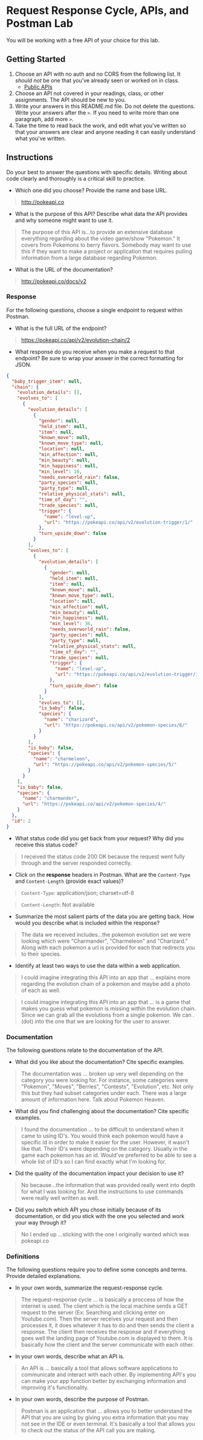 # Request Response Cycle, APIs, and Postman Lab

You will be working with a free API of your choice for this lab.

## Getting Started

1. Choose an API with no auth and no CORS from the following list. It _should not_ be one that you've already seen or worked on in class.
   - [Public APIs](https://github.com/public-apis/public-apis)
1. Choose an API not covered in your readings, class, or other assignments. The API should be new to you.
1. Write your answers in this README.md file. Do not delete the questions. Write your answers after the `>`. If you need to write more than one paragraph, add more `>`.
1. Take the time to read back the work, and edit what you've written so that your answers are clear and anyone reading it can easily understand what you've written.

## Instructions

Do your best to answer the questions with specific details. Writing about code clearly and thoroughly is a critical skill to practice.

- Which one did you choose? Provide the name and base URL.

> http://pokeapi.co

- What is the purpose of this API? Describe what data the API provides and why someone might want to use it.

> The purpose of this API is...to provide an extensive database everything regarding about the video game/show "Pokemon." It covers from Pokemons to berry flavors. Somebody may want to use this if they want to make a project or application that requires pulling information from a large database regarding Pokemon.

- What is the URL of the documentation?

> http://pokeapi.co/docs/v2

### Response

For the following questions, choose a single endpoint to request within Postman.

- What is the full URL of the endpoint?

> https://pokeapi.co/api/v2/evolution-chain/2

- What response do you receive when you make a request to that endpoint? Be sure to wrap your answer in the correct formatting for JSON.

```json
{
  "baby_trigger_item": null,
  "chain": {
    "evolution_details": [],
    "evolves_to": [
      {
        "evolution_details": [
          {
            "gender": null,
            "held_item": null,
            "item": null,
            "known_move": null,
            "known_move_type": null,
            "location": null,
            "min_affection": null,
            "min_beauty": null,
            "min_happiness": null,
            "min_level": 16,
            "needs_overworld_rain": false,
            "party_species": null,
            "party_type": null,
            "relative_physical_stats": null,
            "time_of_day": "",
            "trade_species": null,
            "trigger": {
              "name": "level-up",
              "url": "https://pokeapi.co/api/v2/evolution-trigger/1/"
            },
            "turn_upside_down": false
          }
        ],
        "evolves_to": [
          {
            "evolution_details": [
              {
                "gender": null,
                "held_item": null,
                "item": null,
                "known_move": null,
                "known_move_type": null,
                "location": null,
                "min_affection": null,
                "min_beauty": null,
                "min_happiness": null,
                "min_level": 36,
                "needs_overworld_rain": false,
                "party_species": null,
                "party_type": null,
                "relative_physical_stats": null,
                "time_of_day": "",
                "trade_species": null,
                "trigger": {
                  "name": "level-up",
                  "url": "https://pokeapi.co/api/v2/evolution-trigger/1/"
                },
                "turn_upside_down": false
              }
            ],
            "evolves_to": [],
            "is_baby": false,
            "species": {
              "name": "charizard",
              "url": "https://pokeapi.co/api/v2/pokemon-species/6/"
            }
          }
        ],
        "is_baby": false,
        "species": {
          "name": "charmeleon",
          "url": "https://pokeapi.co/api/v2/pokemon-species/5/"
        }
      }
    ],
    "is_baby": false,
    "species": {
      "name": "charmander",
      "url": "https://pokeapi.co/api/v2/pokemon-species/4/"
    }
  },
  "id": 2
}
```

- What status code did you get back from your request? Why did you receive this status code?

> I received the status code 200 OK because the request went fully through and the server responded correctly.

- Click on the **response** headers in Postman. What are the `Content-Type` and `Content-Length` (provide exact values)?

> `Content-Type`: application/json; charset=utf-8

> `Content-Length`: Not available

- Summarize the most salient parts of the data you are getting back. How would you describe what is included within the response?

> The data we received includes...the pokemon evolution set we were looking which were "Charmander", "Charmeleon" and "Charizard." Along with each pokemon a url is provided for each that redirects you to their species.

- Identify at least two ways to use the data within a web application.

> I could imagine integrating this API into an app that ... explains more regarding the evolution chain of a pokemon and maybe add a photo of each as well.

> I could imagine integrating this API into an app that ... is a game that makes you guess what pokemon is missing within the evolution chain. Since we can grab all the evolutions from a single pokemon. We can .(dot) into the one that we are looking for the user to answer.


### Documentation

The following questions relate to the documentation of the API.

- What did you like about the documentation? Cite specific examples.

> The documentation was ... broken up very well depending on the category you were looking for. For instance, some categories were "Pokemon", "Moves", "Berries", "Contests", "Evolution", etc. Not only this but they had subset categories under each. There was a large amount of information here. Talk about Pokemon Heaven.

- What did you find challenging about the documentation? Cite specific examples.

> I found the documentation ... to be difficult to understand when it came to using ID's. You would think each pokemon would have a specific id in order to make it easier for the user. However, it wasn't like that. Their ID's were depending on the category. Usually in the game each pokemon has an id. Would've preferred to be able to see a whole list of ID's so I can find exactly what I'm looking for.

- Did the quality of the documentation impact your decision to use it?

> No because...the information that was provided really went into depth for what I was looking for. And the instructions to use commands were really well written as well. 

- Did you switch which API you chose initially because of its documentation, or did you stick with the one you selected and work your way through it?

> No I ended up ...sticking with the one I originally wanted which was pokeapi.co

### Definitions

The following questions require you to define some concepts and terms. Provide detailed explanations.

- In your own words, summarize the request-response cycle.

> The request-response cycle ... is basically a proccess of how the internet is used. The client which is the local machine sends a GET request to the server (Ex: Searching and clicking enter on Youtube.com). Then the server receives your request and then processes it, it does whatever it has to do and then sends the client a response. The client then receives the response and if everything goes well the landing page of Youtube.com is displayed to them. It is basically how the client and the server communicate with each other.

- In your own words, describe what an API is.

> An API is ... basically a tool that allows software applications to communicate and interact with each other. By implementing API's you can make your app function better by exchanging information and improving it's functionality.

- In your own words, describe the purpose of Postman.

> Postman is an application that ... allows you to better understand the API that you are using by giving you extra information that you may not see in the IDE or even terminal. It's basically a tool that allows you to check out the status of the API call you are making.
